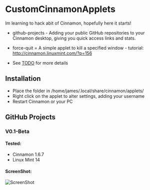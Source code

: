 CustomCinnamonApplets
=====================

Im learning to hack abit of Cinnamon, hopefully here it starts!

* github-projects - Adding your public GitHub repositories to your Cinnamon desktop, giving you quick access links and stats.
* force-quit = A simple applet to kill a specified window - tutorial: http://cinnamon.linuxmint.com/?p=156

* See [TODO](https://github.com/jamesemorgan/CustomCinnamonApplets/blob/master/github-projects%40morgan-design.com/TODO) for more details

## Installation

* Place the folder in /home/james/.local/share/cinnamon/applets/ 
* Right click on the applet to alter settings, adding your username
* Restart Cinnamon or your PC

## GitHub Projects

### V0.1-Beta

#### Tested:

* Cinnamon 1.6.7
* Linux Mint 14

#### ScreenShot:

![ScreenShot](https://github.com/jamesemorgan/CustomCinnamonApplets/raw/master/screenshots/v0.2-github-explorer.png)
